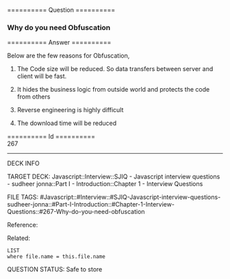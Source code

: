 ========== Question ==========  

### Why do you need Obfuscation  

========== Answer ==========  

Below are the few reasons for Obfuscation,

1. The Code size will be reduced. So data transfers between server and client will be fast.

2. It hides the business logic from outside world and protects the code from others

3. Reverse engineering is highly difficult

4. The download time will be reduced

========== Id ==========  
267

---

DECK INFO

TARGET DECK: Javascript::Interview::SJIQ - Javascript interview questions - sudheer jonna::Part I - Introduction::Chapter 1 - Interview Questions

FILE TAGS: #Javascript::#Interview::#SJIQ-Javascript-interview-questions-sudheer-jonna::#Part-I-Introduction::#Chapter-1-Interview-Questions::#267-Why-do-you-need-obfuscation

Reference:

Related:

```dataview
LIST
where file.name = this.file.name
```

QUESTION STATUS: Safe to store
